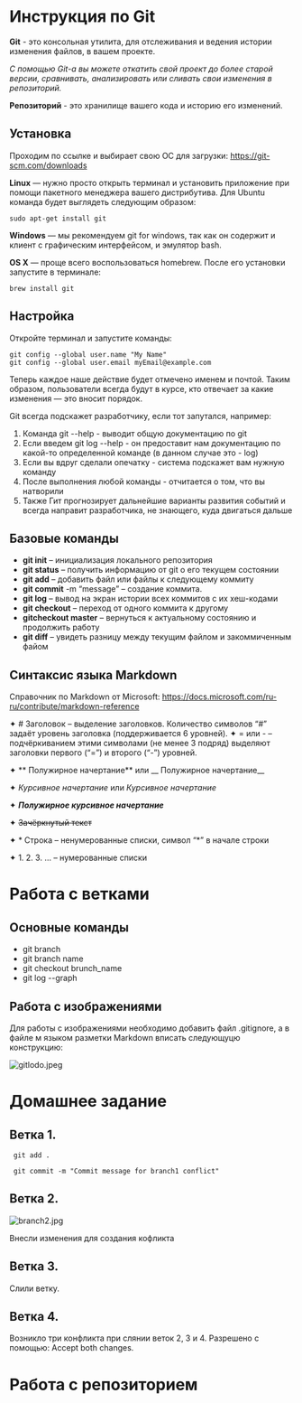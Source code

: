 # Инструкция по Git

**Git** - это консольная утилита, для отслеживания и ведения истории изменения файлов, в вашем проекте. 

*С помощью Git-a вы можете откатить свой проект до более старой версии, сравнивать, анализировать или сливать свои изменения в репозиторий.*

**Репозиторий** - это хранилище вашего кода и историю его изменений.

## Установка

Проходим по ссылке и выбирает свою ОС для загрузки: https://git-scm.com/downloads

**Linux** — нужно просто открыть терминал и установить приложение при помощи пакетного менеджера вашего дистрибутива. Для Ubuntu команда будет выглядеть следующим образом:

    sudo apt-get install git

**Windows** — мы рекомендуем git for windows, так как он содержит и клиент с графическим интерфейсом, и эмулятор bash.

**OS X** — проще всего воспользоваться homebrew. После его установки запустите в терминале:

    brew install git

## Настройка

 Откройте терминал и запустите команды:

    git config --global user.name "My Name"
    git config --global user.email myEmail@example.com
Теперь каждое наше действие будет отмечено именем и почтой. Таким образом, пользователи всегда будут в курсе, кто отвечает за какие изменения — это вносит порядок.

Git всегда подскажет разработчику, если тот запутался, например:

1. Команда git --help - выводит общую документацию по git
2. Если введем git log --help - он предоставит нам документацию по какой-то определенной команде (в данном случае это - log)
3. Если вы вдруг сделали опечатку - система подскажет вам нужную команду
4. После выполнения любой команды - отчитается о том, что вы натворили
5. Также Гит прогнозирует дальнейшие варианты развития событий и всегда направит разработчика, не знающего, куда двигаться дальше

## Базовые команды

* **git init** – инициализация локального репозитория
* **git status** – получить информацию от git о его текущем состоянии
* **git add** – добавить файл или файлы к следующему коммиту
* **git commit** -m “message” – создание коммита.
* **git log** – вывод на экран истории всех коммитов с их хеш-кодами
* **git checkout** – переход от одного коммита к другому
* **gitcheckout master** – вернуться к актуальному состоянию и продолжить работу
* **git diff** – увидеть разницу между текущим файлом и закоммиченным файом

## Синтаксис языка Markdown

Справочник по Markdown от Microsoft:
https://docs.microsoft.com/ru-ru/contribute/markdown-reference

✦ # Заголовок – выделение заголовков. Количество символов “#” задаёт уровень заголовка (поддерживается 6 уровней).
✦ = или - – подчёркиванием этими символами (не менее 3 подряд) выделяют заголовки первого (“=”) и второго (“-”) уровней.

✦ ** Полужирное начертание** или __ Полужирное начертание__

✦ *Курсивное начертание* или _Курсивное начертание_

✦ ***Полужирное курсивное начертание***

✦ ~~Зачёркнутый текст~~

✦ * Строка – ненумерованные списки, символ “*” в начале строки

✦ 1. 2. 3. … – нумерованные списки

# Работа с ветками 

## Основные команды

* git branch
* git branch name
* git checkout brunch_name 
* git log --graph

## Работа с изображениями
Для работы с изображениями необходимо добавить файл .gitignore, а в файле м языком разметки Markdown вписать следующуцю конструкцию: 

![gitlodo.jpeg](gitlogo.jpeg)

# Домашнее задание

## Ветка 1. 
  
     git add .
  
     git commit -m "Commit message for branch1 conflict"
## Ветка 2. 

![branch2.jpg](branch2.jpg)

Внесли изменения для создания кофликта

## Ветка 3.

Слили ветку.

## Ветка 4.

Возникло три конфликта при слянии веток 2, 3 и 4. Разрешено с помощью: Аccept both changes.

# Работа с репозиторием
